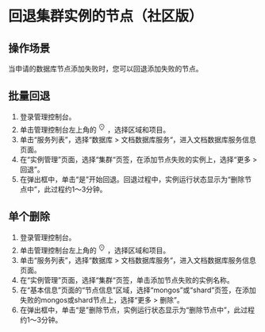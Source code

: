 # 回退集群实例的节点（社区版）<a name="dds_03_0018"></a>

## 操作场景<a name="section14511374172320"></a>

当申请的数据库节点添加失败时，您可以回退添加失败的节点。

## 批量回退<a name="section42700170172320"></a>

1.  登录管理控制台。
2.  单击管理控制台左上角的![](figures/region.png)，选择区域和项目。
3.  单击“服务列表”，选择“数据库  \>  文档数据库服务“，进入文档数据库服务信息页面。
4.  在“实例管理”页面，选择“集群“页签，在添加节点失败的实例上，选择“更多 \> 回退”。
5.  在弹出框中，单击“是”开始回退。回退过程中，实例运行状态显示为“删除节点中”，此过程约1～3分钟。

## 单个删除<a name="section44097393172320"></a>

1.  登录管理控制台。
2.  单击管理控制台左上角的![](figures/region.png)，选择区域和项目。
3.  单击“服务列表”，选择“数据库  \>  文档数据库服务“，进入文档数据库服务信息页面。
4.  在“实例管理”页面，选择“集群“页签，单击添加节点失败的实例名称。
5.  在“基本信息”页面的“节点信息”区域，选择“mongos”或“shard”页签，在添加失败的mongos或shard节点上，选择“更多 \> 删除”。
6.  在弹出框中，单击“是”删除节点，实例运行状态显示为“删除节点中”，此过程约1～3分钟。

